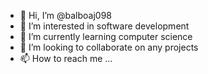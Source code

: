 - 👋 Hi, I’m @balboaj098
- 👀 I’m interested in software development  
- 🌱 I’m currently learning computer science
- 💞️ I’m looking to collaborate on any projects
- 📫 How to reach me ...

<!---
balboaj098/balboaj098 is a ✨ special ✨ repository because its `README.md` (this file) appears on your GitHub profile.
You can click the Preview link to take a look at your changes.
--->

